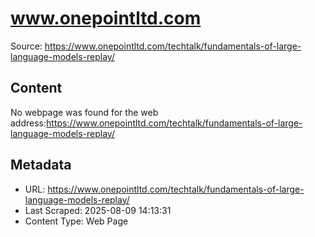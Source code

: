 # www.onepointltd.com

Source: https://www.onepointltd.com/techtalk/fundamentals-of-large-language-models-replay/

## Content

No webpage was found for the web address:https://www.onepointltd.com/techtalk/fundamentals-of-large-language-models-replay/


## Metadata

- URL: https://www.onepointltd.com/techtalk/fundamentals-of-large-language-models-replay/
- Last Scraped: 2025-08-09 14:13:31
- Content Type: Web Page
